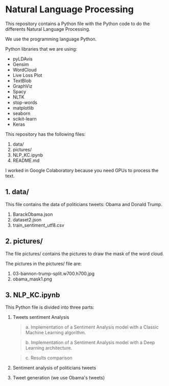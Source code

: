 # Natural Language Processing

This repository contains a Python file with the Python code to do the differents Natural Language Processing.

We use the programming language Python.

Python libraries that we are using:
* pyLDAvis
* Gensim
* WordCloud
* Live Loss Plot
* TextBlob
* GraphViz
* Spacy
* NLTK
* stop-words
* matplotlib
* seaborn
* scikit-learn
* Keras

This repository has the following files:
  1. data/
  2. pictures/
  3. NLP_KC.ipynb
  4. README.md
 
I worked in Google Colaboratory because you need GPUs to process the text.

## 1. data/

This file contains the data of politicians tweets: Obama and Donald Trump.

  1. BarackObama.json
  2. dataset2.json
  3. train_sentiment_utf8.csv


## 2. pictures/

The file pictures/ contains the pictures to draw the mask of the word cloud.

The pictures in the pictures/ file are:
  1. 03-bannon-trump-split.w700.h700.jpg
  2. obama_mask1.png


## 3. NLP_KC.ipynb

This Python file is divided into three parts:
  1. Tweets sentiment Analysis
     > a. Implementation of a Sentiment Analysis model with a Classic Machine Learning algorithm.
    
     > b. Implementation of a Sentiment Analysis model with a Deep Learning architecture.
    
     > c. Results comparison
  2. Sentiment analysis of politicians tweets
  3. Tweet generation (we use Obama's tweets)